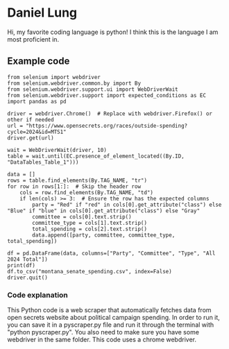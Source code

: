 # Daniel Lung

Hi, my favorite coding language is python! I think this is the language I am most proficient in. 

## Example code
```
from selenium import webdriver
from selenium.webdriver.common.by import By
from selenium.webdriver.support.ui import WebDriverWait
from selenium.webdriver.support import expected_conditions as EC
import pandas as pd

driver = webdriver.Chrome()  # Replace with webdriver.Firefox() or other if needed
url = "https://www.opensecrets.org/races/outside-spending?cycle=2024&id=MTS1"
driver.get(url)

wait = WebDriverWait(driver, 10)
table = wait.until(EC.presence_of_element_located((By.ID, "DataTables_Table_1")))

data = []
rows = table.find_elements(By.TAG_NAME, "tr")
for row in rows[1:]:  # Skip the header row
    cols = row.find_elements(By.TAG_NAME, "td")
    if len(cols) >= 3:  # Ensure the row has the expected columns
        party = "Red" if "red" in cols[0].get_attribute("class") else "Blue" if "blue" in cols[0].get_attribute("class") else "Gray"
        committee = cols[0].text.strip()
        committee_type = cols[1].text.strip()
        total_spending = cols[2].text.strip()
        data.append([party, committee, committee_type, total_spending])

df = pd.DataFrame(data, columns=["Party", "Committee", "Type", "All 2024 Total"])
print(df)
df.to_csv("montana_senate_spending.csv", index=False)
driver.quit()
```

### Code explanation
This Python code is a web scraper that automatically fetches data from open secrets website about political campaign spending. In order to run it, you can save it in a pyscraper.py file and run it through the terminal with "python pyscraper.py". You also need to make sure you have some webdriver in the same folder. This code uses a chrome webdriver.